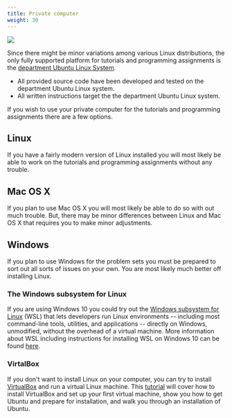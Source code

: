 ```yaml
---
title: Private computer
weight: 30
---
```



![](/v1/images/prerequisites/linux/ubuntu-laptop.png?width=400px)

Since there might be minor variations among various Linux distributions, the
only fully supported platform for tutorials and programming assignments is the [department
Ubuntu Linux System](department-linux-system). 

- All provided source code have been developed and 
  tested on the department Ubuntu Linux system.
- All written instructions target the 
  the department Ubuntu Linux system.

If you wish to use your private computer for the tutorials and programming
assignments there are a few options. 

## Linux

If you have a fairly modern version of Linux installed you will most likely be
able to work on the tutorials and programming assignments without any trouble. 

## Mac OS X 

If you plan to use Mac OS X you will most likely be able to
do so with out much trouble. But, there may be minor differences between Linux
and Mac OS X that requires you to make minor adjustments.

## Windows

If you plan to use Windows for the problem sets you must be prepared to sort out
all sorts of issues on your own. You are most likely much better off installing
Linux.

### The Windows subsystem for Linux

If you are using Windows 10 you could try out
the [Windows subsystem for Linux][wp-wsl] (WSL) that lets developers run Linux environments -- including most command-line tools, utilities, and applications -- directly on Windows, unmodified, without the overhead of a virtual machine. More information about WSL including instructions for installing WSL on Windows 10 can be found [here][wsl-home]. 

[wp-wsl]: https://en.wikipedia.org/wiki/Windows_Subsystem_for_Linux
[wsl-home]: https://docs.microsoft.com/en-us/windows/wsl/about

### VirtalBox

If you don't want to install Linux on your computer, you can try to install
[VirtualBox][virtualbox] and run a virtual Linux machine. 
 This [tutorial][installing-ubuntu-on-virtual-box] will cover how to install VirtualBox and set up your first virtual
machine, show you how to get Ubuntu and prepare for installation, and walk you
through an installation of Ubuntu.

[virtualbox]: https://en.wikipedia.org/wiki/VirtualBox

[installing-ubuntu-on-virtual-box]: http://www.wikihow.com/Install-Ubuntu-on-VirtualBox
